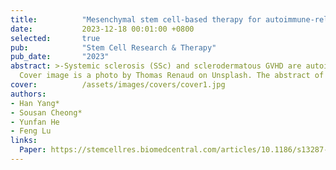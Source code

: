 ```yaml
---
title:          "Mesenchymal stem cell-based therapy for autoimmune-related fibrotic skin diseasessystemic sclerosis and sclerodermatous graft-versus-host disease"
date:           2023-12-18 00:01:00 +0800
selected:       true
pub:            "Stem Cell Research & Therapy"
pub_date:       "2023"
abstract: >-Systemic sclerosis (SSc) and sclerodermatous GVHD are autoimmune diseases characterized by severe skin fibrosis due to immune dysfunction. Mesenchymal stem cell (MSC)-based therapies show promise in regulating the immune system, reducing oxidative stress, and inhibiting fibrosis. This review focuses on the role of MSC therapies in treating SSc and Scl-GVHD through these mechanisms.
  Cover image is a photo by Thomas Renaud on Unsplash. The abstract of the publication is meant to be a TLDR (very brief summary with 1~2 sentences) of your paper.
cover:          /assets/images/covers/cover1.jpg
authors:
- Han Yang*
- Sousan Cheong*
- Yunfan He
- Feng Lu
links:
  Paper: https://stemcellres.biomedcentral.com/articles/10.1186/s13287-023-03543-w
---
```


